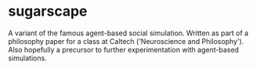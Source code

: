 sugarscape
==========

A variant of the famous agent-based social simulation. Written as part of a philosophy paper for a class at Caltech ('Neuroscience and Philosophy'). Also hopefully a precursor to further experimentation with agent-based simulations.